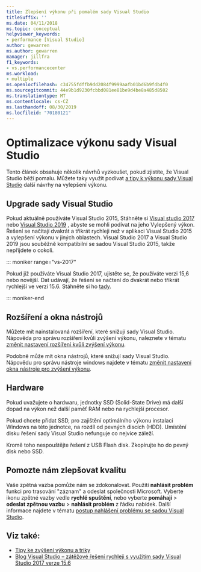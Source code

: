 ```yaml
---
title: Zlepšení výkonu při pomalém sady Visual Studio
titleSuffix: ''
ms.date: 04/11/2018
ms.topic: conceptual
helpviewer_keywords:
- performance [Visual Studio]
author: gewarren
ms.author: gewarren
manager: jillfra
f1_keywords:
- vs.performancecenter
ms.workload:
- multiple
ms.openlocfilehash: c34755fdffb9dd2084f9999aafb01bd6b9fdb4f0
ms.sourcegitcommit: 44e9b1d9230fcbbd081ee81be9d4be8a485d8502
ms.translationtype: MT
ms.contentlocale: cs-CZ
ms.lasthandoff: 08/30/2019
ms.locfileid: "70180121"
---
```

# <a name="optimize-visual-studio-performance"></a>Optimalizace výkonu sady Visual Studio

Tento článek obsahuje několik návrhů vyzkoušet, pokud zjistíte, že Visual Studio běží pomalu. Můžete taky využít podívat [a tipy k výkonu sady Visual Studio](../ide/visual-studio-performance-tips-and-tricks.md) další návrhy na vylepšení výkonu.

## <a name="upgrade-visual-studio"></a>Upgrade sady Visual Studio

Pokud aktuálně používáte Visual Studio 2015, Stáhněte si [Visual studio 2017](https://visualstudio.microsoft.com/vs/older-downloads/?utm_medium=microsoft&utm_source=docs.microsoft.com&utm_campaign=vs+2017+download) nebo [Visual Studio 2019](https://visualstudio.microsoft.com/downloads) , abyste se mohli podívat na jeho Vylepšený výkon. Řešení se načítají dvakrát a třikrát rychleji než v aplikaci Visual Studio 2015 a vylepšení výkonu v jiných oblastech. Visual Studio 2017 a Visual Studio 2019 jsou souběžně kompatibilní se sadou Visual Studio 2015, takže nepřijdete o cokoli.

::: moniker range="vs-2017"

Pokud již používáte Visual Studio 2017, ujistěte se, že používáte verzi 15,6 nebo novější. Dat udávají, že řešení se načtení do dvakrát nebo třikrát rychlejší ve verzi 15.6. Stáhněte si ho [tady](https://visualstudio.microsoft.com/vs/older-downloads/?utm_medium=microsoft&utm_source=docs.microsoft.com&utm_campaign=vs+2017+download).

::: moniker-end

## <a name="extensions-and-tool-windows"></a>Rozšíření a okna nástrojů

Můžete mít nainstalovaná rozšíření, které snižují sady Visual Studio. Nápověda pro správu rozšíření kvůli zvýšení výkonu, naleznete v tématu [změnit nastavení rozšíření kvůli zvýšení výkonu](../ide/optimize-visual-studio-startup-time.md#extensions).

Podobně může mít okna nástrojů, které snižují sady Visual Studio. Nápovědu pro správu nástroje windows najdete v tématu [změnit nastavení okna nástroje pro zvýšení výkonu](../ide/optimize-visual-studio-startup-time.md#tool-windows).

## <a name="hardware"></a>Hardware

Pokud uvažujete o hardwaru, jednotky SSD (Solid-State Drive) má další dopad na výkon než další paměť RAM nebo na rychlejší procesor.

Pokud chcete přidat SSD, pro zajištění optimálního výkonu instalaci Windows na této jednotce, na rozdíl od pevných discích (HDD). Umístění disku řešení sady Visual Studio nefunguje co nejvíce záleží.

Kromě toho nespouštějte řešení z USB Flash disk. Zkopírujte ho do pevný disk nebo SSD.

## <a name="help-us-improve"></a>Pomozte nám zlepšovat kvalitu

Vaše zpětná vazba pomůže nám se zdokonalovat. Použití **nahlásit problém** funkci pro trasování "záznam" a odeslat společnosti Microsoft. Vyberte ikonu zpětné vazby vedle **rychlé spuštění**, nebo vyberte **pomáhají** > **odeslat zpětnou vazbu** > **nahlásit problém** z řádku nabídek. Další informace najdete v tématu [postup nahlášení problému se sadou Visual Studio](../ide/how-to-report-a-problem-with-visual-studio.md).

## <a name="see-also"></a>Viz také:

- [Tipy ke zvýšení výkonu a triky](../ide/visual-studio-performance-tips-and-tricks.md)
- [Blog Visual Studio – zátěžové řešení rychleji s využitím sady Visual Studio 2017 verze 15.6](https://devblogs.microsoft.com/visualstudio/load-solutions-faster-with-visual-studio-2017-version-15-6/)